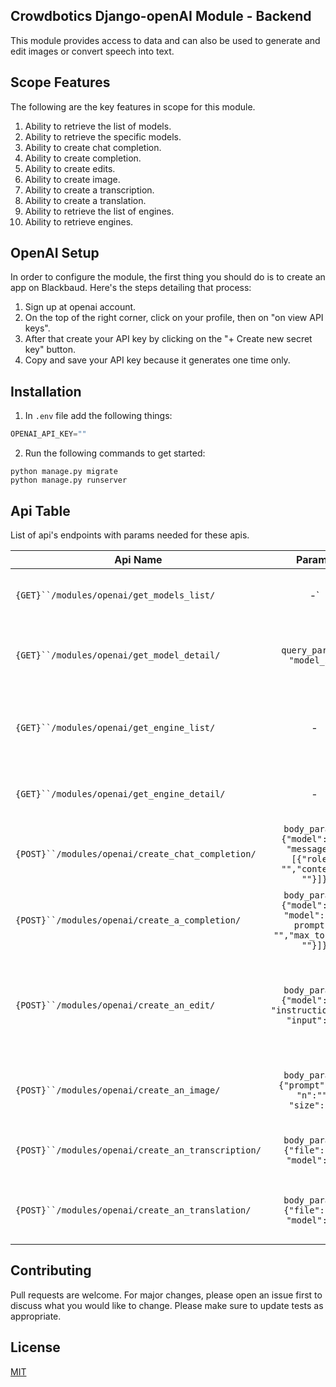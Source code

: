 ## Crowdbotics Django-openAI Module - Backend

This module provides access to data and can also be used to generate and edit images or convert speech into text.


## Scope Features
The following are the key features in scope for this module.
1. Ability to retrieve the list of models.
2. Ability to retrieve the specific models.
3. Ability to create chat completion.
4. Ability to create completion.
5. Ability to create edits.
6. Ability to create image.
7. Ability to create a transcription.
8. Ability to create a translation.
9. Ability to retrieve the list of engines.
10. Ability to retrieve engines.



## OpenAI Setup
In order to configure the module, the first thing you should do is to create an app on Blackbaud. Here's the steps detailing that process:
1. Sign up at openai account.
2. On the top of the right corner, click on your profile, then on "on view API keys".
3. After that create your API key by clicking on the "+ Create new secret key" button.
4. Copy and save your API key because it generates one time only.


## Installation
1. In `.env` file add the following things:

```py
OPENAI_API_KEY=""

```

2. Run the following commands to get started:

```
python manage.py migrate
python manage.py runserver
```

## Api Table
List of api's endpoints with params needed for these apis.

| Api Name                                                                       |                                      Params                                      | header                                     | Description                                                                   |
|--------------------------------------------------------------------------------|:--------------------------------------------------------------------------------:|--------------------------------------------|-------------------------------------------------------------------------------|
| `{GET}``/modules/openai/get_models_list/`                                      |                                        -`                                        | -                                          | This will return an list of models.`.                                         |
| `{GET}``/modules/openai/get_model_detail/`                                     |                            `query_params: "model_id"`                            | -                                          | This will return the specific model details.                                  |                                                                                                                                      |
| `{GET}``/modules/openai/get_engine_list/`                                      |                                        -                                         | -                                          | This will return an engines list containing all its objects.                  |
| `{GET}``/modules/openai/get_engine_detail/`                                    |                                        -                                         | -                                          | This will return an engine detail.                                            |
| `{POST}``/modules/openai/create_chat_completion/`                              |      `body_params: {"model": "", "messages": [{"role": "","content": ""}]}`      | -                                          | This will return an created chat response.                                    |
| `{POST}``/modules/openai/create_a_completion/`                                 |    `body_params: {"model": "", "model": "", prompt": "","max_tokens": ""}]}`     | -                                          | This will return an created completion response.                              |
| `{POST}``/modules/openai/create_an_edit/`                                      |            `body_params: {"model": "", "instruction":"", "input":""}`            | -                                          | This api will create edit for the provided input, instruction, and parameter. |
| `{POST}``/modules/openai/create_an_image/`                                     |                 `body_params: {"prompt": "", "n":"", "size":""}`                 | -                                          | This api is used to return as your input image url.                           |
| `{POST}``/modules/openai/create_an_transcription/`                             |                     `body_params: {"file": "", "model":""}`                      | -                                          | This will return an transcript text.                                          |
| `{POST}``/modules/openai/create_an_translation/`                               |                 `body_params: {"file": "", "model":""}`                          | -                                          | This will return an translated text of your input.                            |

## Contributing
Pull requests are welcome. For major changes, please open an issue first to discuss what you would like to change.
Please make sure to update tests as appropriate.

## License
[MIT](https://choosealicense.com/licenses/mit/)